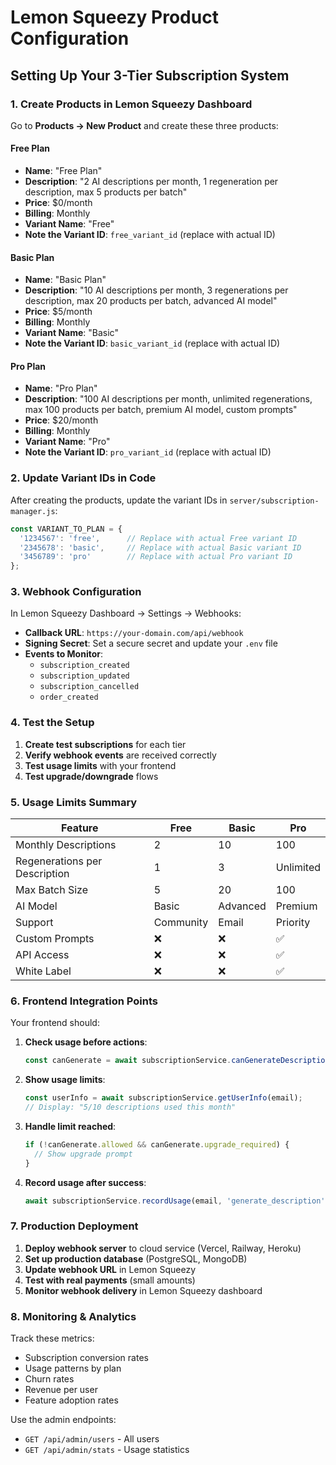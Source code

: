 # Lemon Squeezy Product Configuration

## Setting Up Your 3-Tier Subscription System

### 1. Create Products in Lemon Squeezy Dashboard

Go to **Products → New Product** and create these three products:

#### **Free Plan**
- **Name**: "Free Plan"
- **Description**: "2 AI descriptions per month, 1 regeneration per description, max 5 products per batch"
- **Price**: $0/month
- **Billing**: Monthly
- **Variant Name**: "Free"
- **Note the Variant ID**: `free_variant_id` (replace with actual ID)

#### **Basic Plan**
- **Name**: "Basic Plan" 
- **Description**: "10 AI descriptions per month, 3 regenerations per description, max 20 products per batch, advanced AI model"
- **Price**: $5/month
- **Billing**: Monthly
- **Variant Name**: "Basic"
- **Note the Variant ID**: `basic_variant_id` (replace with actual ID)

#### **Pro Plan**
- **Name**: "Pro Plan"
- **Description**: "100 AI descriptions per month, unlimited regenerations, max 100 products per batch, premium AI model, custom prompts"
- **Price**: $20/month
- **Billing**: Monthly
- **Variant Name**: "Pro"
- **Note the Variant ID**: `pro_variant_id` (replace with actual ID)

### 2. Update Variant IDs in Code

After creating the products, update the variant IDs in `server/subscription-manager.js`:

```javascript
const VARIANT_TO_PLAN = {
  '1234567': 'free',      // Replace with actual Free variant ID
  '2345678': 'basic',     // Replace with actual Basic variant ID  
  '3456789': 'pro'        // Replace with actual Pro variant ID
};
```

### 3. Webhook Configuration

In Lemon Squeezy Dashboard → Settings → Webhooks:

- **Callback URL**: `https://your-domain.com/api/webhook`
- **Signing Secret**: Set a secure secret and update your `.env` file
- **Events to Monitor**:
  - `subscription_created`
  - `subscription_updated` 
  - `subscription_cancelled`
  - `order_created`

### 4. Test the Setup

1. **Create test subscriptions** for each tier
2. **Verify webhook events** are received correctly
3. **Test usage limits** with your frontend
4. **Test upgrade/downgrade** flows

### 5. Usage Limits Summary

| Feature | Free | Basic | Pro |
|---------|------|-------|-----|
| Monthly Descriptions | 2 | 10 | 100 |
| Regenerations per Description | 1 | 3 | Unlimited |
| Max Batch Size | 5 | 20 | 100 |
| AI Model | Basic | Advanced | Premium |
| Support | Community | Email | Priority |
| Custom Prompts | ❌ | ❌ | ✅ |
| API Access | ❌ | ❌ | ✅ |
| White Label | ❌ | ❌ | ✅ |

### 6. Frontend Integration Points

Your frontend should:

1. **Check usage before actions**:
   ```javascript
   const canGenerate = await subscriptionService.canGenerateDescriptions(email, batchSize);
   ```

2. **Show usage limits**:
   ```javascript
   const userInfo = await subscriptionService.getUserInfo(email);
   // Display: "5/10 descriptions used this month"
   ```

3. **Handle limit reached**:
   ```javascript
   if (!canGenerate.allowed && canGenerate.upgrade_required) {
     // Show upgrade prompt
   }
   ```

4. **Record usage after success**:
   ```javascript
   await subscriptionService.recordUsage(email, 'generate_description', count);
   ```

### 7. Production Deployment

1. **Deploy webhook server** to cloud service (Vercel, Railway, Heroku)
2. **Set up production database** (PostgreSQL, MongoDB)
3. **Update webhook URL** in Lemon Squeezy
4. **Test with real payments** (small amounts)
5. **Monitor webhook delivery** in Lemon Squeezy dashboard

### 8. Monitoring & Analytics

Track these metrics:
- Subscription conversion rates
- Usage patterns by plan
- Churn rates
- Revenue per user
- Feature adoption rates

Use the admin endpoints:
- `GET /api/admin/users` - All users
- `GET /api/admin/stats` - Usage statistics



